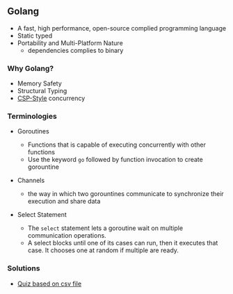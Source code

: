 ## Golang
- A fast, high performance, open-source complied programming language
- Static typed
- Portability and Multi-Platform Nature
    - dependencies complies to binary

### Why Golang?
- Memory Safety 
- Structural Typing
- [CSP-Style](https://golang.org/doc/effective_go.html#concurrency) concurrency

### Terminologies
- Goroutines
    - Functions that is capable of executing concurrently with other functions
    - Use the keyword `go` followed by function invocation to create gorountine

- Channels
    - the way in which two gorountines communicate to synchronize their execution and share data

- Select Statement
    - The `select` statement lets a goroutine wait on multiple communication operations.
    - A select blocks until one of its cases can run, then it executes that case. It chooses one at random if multiple are ready.

### Solutions
- [Quiz based on csv file](./gophercises-quiz/main.go)

